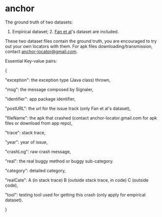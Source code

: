 # anchor

The ground truth of two datasets: 

1. Empirical dataset; 2. [Fan et al](https://dl.acm.org/doi/pdf/10.1145/3180155.3180222)'s dataset are included.

These two dataset files contain the ground truth, you are encouraged to try out your own locators with them. For apk files downloading/transmission, contact anchor-locator@gmail.com.

Essential Key-value pairs:

{

"exception": the exception type (Java class) thrown,

"msg": the message composed by Signaler,

"identifier": app package identifier,

"postURL": the url for the issue track (only Fan et al's dataset),

"fileName": the apk that crashed (contact anchor-locator.gmail.com for apk files or download from app repo),

"trace": stack trace,

"year": year of issue,

"crashLog": raw crash message,

"real": the real buggy method or buggy sub-category.

"category": detailed category,

"realCate": A (in stack trace) B (outside stack trace, in code) C (outside code),

"tool": testing tool used for getting this crash (only apply for empirical dataset).

}
